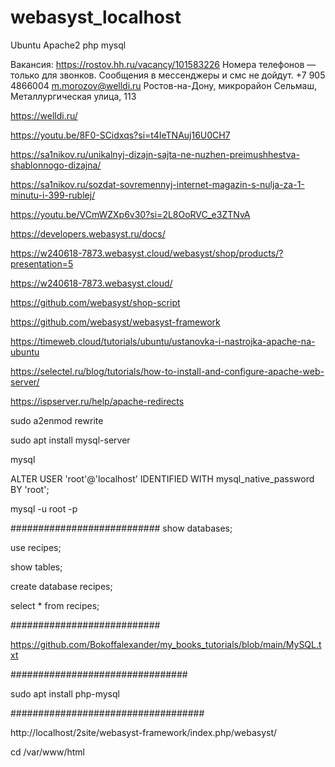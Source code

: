# webasyst_localhost
Ubuntu Apache2 php mysql

Вакансия:
 https://rostov.hh.ru/vacancy/101583226
 Номера телефонов — только для звонков. 
Сообщения в мессенджеры и смс не дойдут. 
+7 905 4866004
m.morozov@welldi.ru
Ростов-на-Дону, микрорайон Сельмаш, Металлургическая улица, 113

 https://welldi.ru/
 
 https://youtu.be/8F0-SCidxqs?si=t4IeTNAuj16U0CH7
 
 https://sa1nikov.ru/unikalnyj-dizajn-sajta-ne-nuzhen-preimushhestva-shablonnogo-dizajna/
 
 https://sa1nikov.ru/sozdat-sovremennyj-internet-magazin-s-nulja-za-1-minutu-i-399-rublej/
 
 https://youtu.be/VCmWZXp6v30?si=2L8OoRVC_e3ZTNvA
 
 https://developers.webasyst.ru/docs/
 
 https://w240618-7873.webasyst.cloud/webasyst/shop/products/?presentation=5
 
 https://w240618-7873.webasyst.cloud/
 
 https://github.com/webasyst/shop-script
 
 https://github.com/webasyst/webasyst-framework
 
 https://timeweb.cloud/tutorials/ubuntu/ustanovka-i-nastrojka-apache-na-ubuntu
 
 https://selectel.ru/blog/tutorials/how-to-install-and-configure-apache-web-server/
 
 https://ispserver.ru/help/apache-redirects
 
 sudo a2enmod rewrite
 
 sudo apt install mysql-server
 
 mysql
 
 ALTER USER 'root'@'localhost' IDENTIFIED WITH mysql_native_password BY 'root';
 
 mysql -u root -p
 
 ###########################
 show databases;
 
 use recipes;
 
 show tables;
 
 create database recipes;
 
 select * from recipes;
 
 ###########################
 
 https://github.com/Bokoffalexander/my_books_tutorials/blob/main/MySQL.txt
 
 ################################
 
 sudo apt install php-mysql
 
 ###################################
 
 http://localhost/2site/webasyst-framework/index.php/webasyst/
 
 cd /var/www/html


